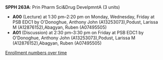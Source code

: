 **SPPH 263A**: Prin Pharm Sci&Drug DevelpmntA (3 units)

- **A00** (Lecture) at 1:30 pm–2:20 pm on Monday, Wednesday, Friday at PSB EDC1 by O'Donoghue, Anthony John (A13253073),Podust, Larissa M (A12876152),Abagyan, Ruben (A07495505)
- **A01** (Discussion) at 2:30 pm–3:30 pm on Friday at PSB EDC1 by O'Donoghue, Anthony John (A13253073),Podust, Larissa M (A12876152),Abagyan, Ruben (A07495505)

[Enrollment numbers over time](./SPPH263A.tsv)
